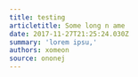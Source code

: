 ```yaml
---
title: testing
articletitle: Some long n ame
date: 2017-11-27T21:25:24.030Z
summary: 'lorem ipsu,'
authors: xomeon
source: ononej
---
```


